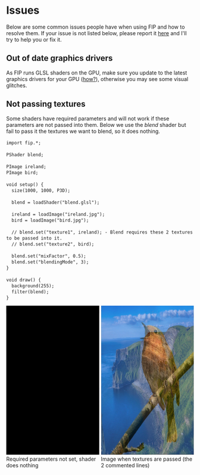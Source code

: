 # Issues
Below are some common issues people have when using FIP and how to resolve them. If your issue is not listed below, please report it [here](https://github.com/prontopablo/FIP/issues) and I'll try to help you or fix it.

## Out of date graphics drivers
As FIP runs GLSL shaders on the GPU, make sure you update to the latest graphics drivers for your GPU ([how?](https://www.youtube.com/watch?v=NBiJSPd_K4g)), otherwise you may see some visual glitches.

## Not passing textures
Some shaders have required parameters and will not work if these parameters are not passed into them. Below we use the _blend_ shader but fail to pass it the textures we want to blend, so it does nothing.

```processing
import fip.*;

PShader blend;

PImage ireland;
PImage bird;

void setup() {
  size(1000, 1000, P3D);

  blend = loadShader("blend.glsl");

  ireland = loadImage("ireland.jpg");
  bird = loadImage("bird.jpg");

  // blend.set("texture1", ireland); - Blend requires these 2 textures to be passed into it.
  // blend.set("texture2", bird);
  
  blend.set("mixFactor", 0.5);
  blend.set("blendingMode", 3);
}

void draw() {
  background(255);
  filter(blend);
}
```

<div style="display: flex;">
    <div style="margin-right: 5px;">
        <img width="400" height="400" src="./images/blackScreen.jpg">
        <figcaption>Required parameters not set, shader does nothing </figcaption>
    </div>
    <div>
        <img width="400" height="400" src="./images/irelandBlend.jpg">
        <figcaption>Image when textures are passed (the 2 commented lines)</figcaption>
    </div>
</div>
